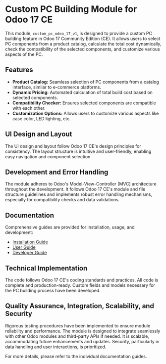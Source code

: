 # Custom PC Building Module for Odoo 17 CE

This module, `custom_pc_odoo_17_v1`, is designed to provide a custom PC building feature in Odoo 17 Community Edition (CE). It allows users to select PC components from a product catalog, calculate the total cost dynamically, check the compatibility of the selected components, and customize various aspects of the PC.

## Features

- **Product Catalog:** Seamless selection of PC components from a catalog interface, similar to e-commerce platforms.
- **Dynamic Pricing:** Automated calculation of total build cost based on selected components.
- **Compatibility Checker:** Ensures selected components are compatible with each other.
- **Customization Options:** Allows users to customize various aspects like case color, LED lighting, etc.

## UI Design and Layout

The UI design and layout follow Odoo 17 CE's design principles for consistency. The layout structure is intuitive and user-friendly, enabling easy navigation and component selection.

## Development and Error Handling

The module adheres to Odoo's Model-View-Controller (MVC) architecture throughout the development. It follows Odoo 17 CE's module and file structure guidelines and implements robust error handling mechanisms, especially for compatibility checks and data validations.

## Documentation

Comprehensive guides are provided for installation, usage, and development:

- [Installation Guide](documentation/installation_guide.md)
- [User Guide](documentation/user_guide.md)
- [Developer Guide](documentation/developer_guide.md)

## Technical Implementation

The code follows Odoo 17 CE's coding standards and practices. All code is complete and production-ready. Custom fields and models necessary for the PC building process have been developed.

## Quality Assurance, Integration, Scalability, and Security

Rigorous testing procedures have been implemented to ensure module reliability and performance. The module is designed to integrate seamlessly with other Odoo modules and third-party APIs if needed. It is scalable, accommodating future enhancements and updates. Security, particularly in data handling and user interactions, is prioritized.

For more details, please refer to the individual documentation guides.
